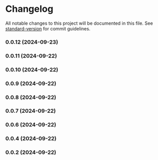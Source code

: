 # Changelog

All notable changes to this project will be documented in this file. See [standard-version](https://github.com/conventional-changelog/standard-version) for commit guidelines.

### 0.0.12 (2024-09-23)

### 0.0.11 (2024-09-22)

### 0.0.10 (2024-09-22)

### 0.0.9 (2024-09-22)

### 0.0.8 (2024-09-22)

### 0.0.7 (2024-09-22)

### 0.0.6 (2024-09-22)

### 0.0.4 (2024-09-22)

### 0.0.2 (2024-09-22)
